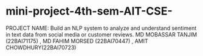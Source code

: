 # mini-project-4th-sem-AIT-CSE-
PROJECT NAME: Build an NLP system to analyze and understand sentiment in text data from social media or customer reviews. MD MOBASSAR TANJIM (22BAI71175) , MD FAHIM MORSED (22BAI70447) ,  AMIT CHOWDHURY(22BAI70723)
